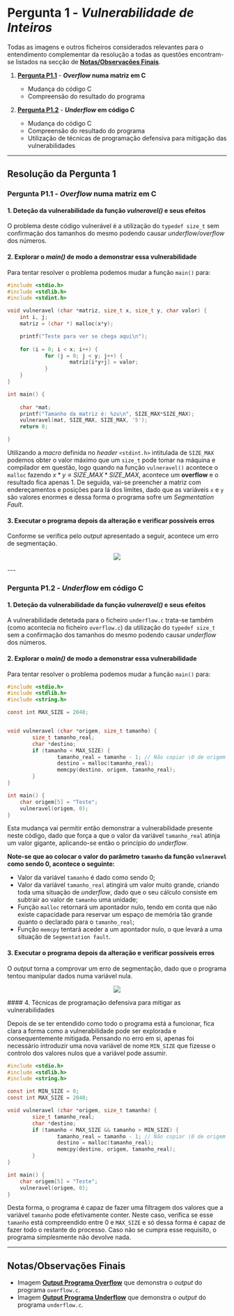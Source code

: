 # Pergunta 1 - *Vulnerabilidade de Inteiros*

Todas as imagens e outros ficheiros considerados relevantes para o entendimento complementar da resolução a todas as questões encontram-se listados na secção de [**Notas/Observações Finais**](#notasobservações-finais).

1. [**Pergunta P1.1**](#pergunta-p11) - ***Overflow* numa matriz em C**
   - Mudança do código C
   - Compreensão do resultado do programa

2. [**Pergunta P1.2**](#pergunta-p12) - ***Underflow* em código C**
   - Mudança do código C
   - Compreensão do resultado do programa
   - Utilização de técnicas de programação defensiva para mitigação das vulnerabilidades

---

## Resolução da Pergunta 1

### Pergunta P1.1 - *Overflow* numa matriz em C

<p>

#### 1. Deteção da vulnerabilidade da função *vulneravel()* e seus efeitos

O problema deste código vulnerável é a utilização do `typedef size_t` sem confirmação dos tamanhos do mesmo podendo causar *underflow/overflow* dos números.

<p>

#### 2. Explorar o *main()* de modo a demonstrar essa vulnerabilidade

Para tentar resolver o problema podemos mudar a função `main()` para:

```C
#include <stdio.h>
#include <stdlib.h>
#include <stdint.h>

void vulneravel (char *matriz, size_t x, size_t y, char valor) {
    int i, j;
    matriz = (char *) malloc(x*y);

    printf("Teste para ver se chega aqui\n");
    
    for (i = 0; i < x; i++) {
            for (j = 0; j < y; j++) {
                    matriz[i*y+j] = valor;
            }
    }
}

int main() {
    
    char *mat;
    printf("Tamanho da matriz é: %zu\n", SIZE_MAX*SIZE_MAX);
    vulneravel(mat, SIZE_MAX, SIZE_MAX, '5');
    return 0;

}
```

Utilizando a *macro* definida no *header* `<stdint.h>` intitulada de `SIZE_MAX` podemos obter o valor máximo que um `size_t` pode tomar na máquina e compilador em questão, logo quando na função `vulneravel()` acontece o `malloc` fazendo $x*y \equiv SIZE\_MAX*SIZE\_MAX$, acontece um **overflow** e o resultado fica apenas 1. De seguida, vai-se preencher a matriz com endereçamentos e posições para lá dos limites, dado que as variáveis `x` e `y` são valores enormes e dessa forma o programa sofre um *Segmentation Fault*.

<p>

#### 3. Executar o programa depois da alteração e verificar possíveis erros

Conforme se verifica pelo *output* apresentado a seguir, acontece um erro de segmentação.

<p align = "center">
	<img src = "Images/Output Programa Overflow.png"/>
</p>
---

### Pergunta P1.2 - *Underflow* em código C

<p>

#### 1. Deteção da vulnerabilidade da função *vulneravel()* e seus efeitos

A vulnerabilidade detetada para o ficheiro `underflow.c` trata-se também (como acontecia no ficheiro `overflow.c`) da utilização do `typedef size_t` sem a confirmação dos tamanhos do mesmo podendo causar *underflow* dos números.

<p>

#### 2. Explorar o *main()* de modo a demonstrar essa vulnerabilidade

Para tentar resolver o problema podemos mudar a função `main()` para:

```C
#include <stdio.h>
#include <stdlib.h>
#include <string.h>

const int MAX_SIZE = 2048;


void vulneravel (char *origem, size_t tamanho) {
        size_t tamanho_real;
        char *destino;
        if (tamanho < MAX_SIZE) {
                tamanho_real = tamanho - 1; // Não copiar \0 de origem para destino
                destino = malloc(tamanho_real);
                memcpy(destino, origem, tamanho_real);
        }
}

int main() {
    char origem[5] = "Teste";
    vulneravel(origem, 0);
}
```

Esta mudança vai permitir então demonstrar a vulnerabilidade presente neste código, dado que força a que o valor da variável `tamanho_real` atinja um valor gigante, aplicando-se então o princípio do *underflow*. 

**Note-se que ao colocar o valor do parâmetro `tamanho` da função `vulneravel` como sendo 0, acontece o seguinte:**

- Valor da variável `tamanho` é dado como sendo 0;
- Valor da variável `tamanho_real` atingirá um valor muito grande, criando toda uma situação de *underflow*, dado que o seu cálculo consiste em subtrair ao valor de `tamanho` uma unidade;
- Função `malloc` retornará um apontador nulo, tendo em conta que não existe capacidade para reservar um espaço de memória tão grande quanto o declarado para o `tamanho_real`;
- Função `memcpy` tentará aceder a um apontador nulo, o que levará a uma situação de `Segmentation fault`.

<p>

#### 3. Executar o programa depois da alteração e verificar possíveis erros

O *output* torna a comprovar um erro de segmentação, dado que o programa tentou manipular dados numa variável nula.


<p align = "center">
	<img src = "Images/Output Programa Underflow.png"/>
</p>

<p>
#### 4. Técnicas de programação defensiva para mitigar as vulnerabilidades

Depois de se ter entendido como todo o programa está a funcionar, fica clara a forma como a vulnerabilidade pode ser explorada e consequentemente mitigada. Pensando no erro em si, apenas foi necessário introduzir uma nova variável de nome `MIN_SIZE` que fizesse o controlo dos valores nulos que a variável pode assumir.

```C
#include <stdio.h>
#include <stdlib.h>
#include <string.h>

const int MIN_SIZE = 0;
const int MAX_SIZE = 2048;

void vulneravel (char *origem, size_t tamanho) {
        size_t tamanho_real;
        char *destino;
        if (tamanho < MAX_SIZE && tamanho > MIN_SIZE) {
                tamanho_real = tamanho - 1; // Não copiar \0 de origem para destino
                destino = malloc(tamanho_real);
                memcpy(destino, origem, tamanho_real);
        }
}

int main() {
    char origem[5] = "Teste";
    vulneravel(origem, 0);
}
```

Desta forma, o programa é capaz de fazer uma filtragem dos valores que a variável `tamanho` pode efetivamente conter. Neste caso, verifica se esse `tamanho` está compreendido entre 0 e `MAX_SIZE` e só dessa forma é capaz de fazer todo o restante do processo. Caso não se cumpra esse requisito, o programa simplesmente não devolve nada.

---

## Notas/Observações Finais

- Imagem [**Output Programa Overflow**]() que demonstra o *output* do programa `overflow.c`.
- Imagem [**Output Programa Underflow**]() que demonstra o *output* do programa `underflow.c`.
